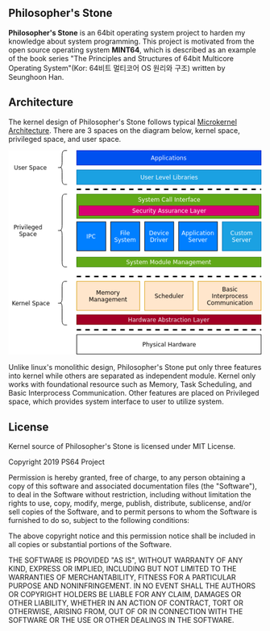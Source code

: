 ## Philosopher's Stone
**Philosopher's Stone** is an 64bit operating system project to harden my knowledge about system programming. This project is motivated from the open source operating system **MINT64**, which is described as an example of the book series "The Principles and Structures of 64bit Multicore Operating System"(Kor: 64비트 멀티코어 OS 원리와 구조) written by Seunghoon Han. 

## Architecture
The kernel design of Philosopher's Stone follows typical [Microkernel Architecture](https://en.wikipedia.org/wiki/Microkernel). There are 3 spaces on the diagram below, kernel space, privileged space, and user space. 

<p align="center">
    <img src="docs/kernel_architecture_diagram.png">
</p>

Unlike linux's monolithic design, Philosopher's Stone put only three features into kernel while others are separated as independent module. Kernel only works with foundational resource such as Memory, Task Scheduling, and Basic Interprocess Communication. Other features are placed on Privileged space, which provides system interface to user to utilize system. 

## License
Kernel source of Philosopher's Stone is licensed under MIT License.

Copyright 2019 PS64 Project

Permission is hereby granted, free of charge, to any person obtaining a copy of this software and associated documentation files (the "Software"), to deal in the Software without restriction, including without limitation the rights to use, copy, modify, merge, publish, distribute, sublicense, and/or sell copies of the Software, and to permit persons to whom the Software is furnished to do so, subject to the following conditions:

The above copyright notice and this permission notice shall be included in all copies or substantial portions of the Software.

THE SOFTWARE IS PROVIDED "AS IS", WITHOUT WARRANTY OF ANY KIND, EXPRESS OR IMPLIED, INCLUDING BUT NOT LIMITED TO THE WARRANTIES OF MERCHANTABILITY, FITNESS FOR A PARTICULAR PURPOSE AND NONINFRINGEMENT. IN NO EVENT SHALL THE AUTHORS OR COPYRIGHT HOLDERS BE LIABLE FOR ANY CLAIM, DAMAGES OR OTHER LIABILITY, WHETHER IN AN ACTION OF CONTRACT, TORT OR OTHERWISE, ARISING FROM, OUT OF OR IN CONNECTION WITH THE SOFTWARE OR THE USE OR OTHER DEALINGS IN THE SOFTWARE.
